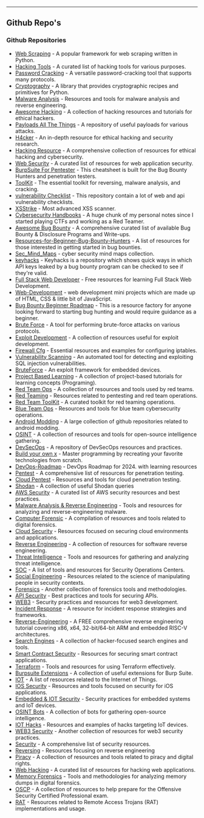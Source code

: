 ---
## Github Repo's

### Github Repositories

* [Web Scraping](https://github.com/scrapy/scrapy) - A popular framework for web scraping written in Python.
* [Hacking Tools](https://github.com/carpedm20/awesome-hacking) - A curated list of hacking tools for various purposes.
* [Password Cracking](https://github.com/vanhauser-thc/thc-hydra) - A versatile password-cracking tool that supports many protocols.
* [Cryptography](https://github.com/pyca/cryptography) - A library that provides cryptographic recipes and primitives for Python.
* [Malware Analysis](https://github.com/rshipp/awesome-malware-analysis) - Resources and tools for malware analysis and reverse engineering.
* [Awesome Hacking](https://github.com/Hack-with-Github/Awesome-Hacking) - A collection of hacking resources and tutorials for ethical hackers.
* [Payloads All The Things](https://github.com/swisskyrepo/PayloadsAllTheThings) - A repository of useful payloads for various attacks.
* [H4cker](https://github.com/The-Art-of-Hacking/h4cker) - An in-depth resource for ethical hacking and security research.
* [Hacking Resource](https://github.com/vitalysim/Awesome-Hacking-Resources) - A comprehensive collection of resources for ethical hacking and cybersecurity.
* [Web Security](https://github.com/qazbnm456/awesome-web-security) - A curated list of resources for web application security.
* [BurpSuite For Pentester](https://github.com/Ignitetechnologies/BurpSuite-For-Pentester) - This cheatsheet is built for the Bug Bounty Hunters and penetration testers.
* [ToolKit](https://github.com/indetectables-net/toolkit) - The essential toolkit for reversing, malware analysis, and cracking.
* [vulnerability Checklist](https://github.com/Az0x7/vulnerability-Checklist) - This repository contain a lot of web and api vulnerability checklists.
* [XSStrike](https://github.com/s0md3v/XSStrike) - Most advanced XSS scanner.
* [Cybersecurity Handbooks](https://github.com/0xsyr0/Awesome-Cybersecurity-Handbooks) - A huge chunk of my personal notes since I started playing CTFs and working as a Red Teamer.
* [Awesome Bug Bounty](https://github.com/djadmin/awesome-bug-bounty) - A comprehensive curated list of available Bug Bounty & Disclosure Programs and Write-ups.
* [Resources-for-Beginner-Bug-Bounty-Hunters](https://github.com/nahamsec/Resources-for-Beginner-Bug-Bounty-Hunters) - A list of resources for those interested in getting started in bug bounties.
* [Sec_Mind_Maps](https://github.com/h0tak88r/Sec_Mind_Maps) - cyber security mind maps collection.
* [keyhacks](https://github.com/streaak/keyhacks) - Keyhacks is a repository which shows quick ways in which API keys leaked by a bug bounty program can be checked to see if they're valid.
* [Full Stack Web Developer](https://github.com/bmorelli25/Become-A-Full-Stack-Web-Developer) - Free resources for learning Full Stack Web Development.
* [Web-Development](https://github.com/keshavgbpecdelhi/Web-Development) - web development mini projects which are made up of HTML, CSS & little bit of JavaScript.
* [Bug Bounty Beginner Roadmap](https://github.com/bittentech/Bug-Bounty-Beginner-Roadmap) - This is a resource factory for anyone looking forward to starting bug hunting and would require guidance as a beginner.
* [Brute Force](https://github.com/vanhauser-thc/thc-hydra) - A tool for performing brute-force attacks on various protocols.
* [Exploit Development](https://github.com/wtsxDev/Exploit-Development) - A collection of resources useful for exploit development.
* [Firewall Cfg](https://github.com/trimstray/iptables-essentials) - Essential resources and examples for configuring iptables.
* [Vulnerability Scanning](https://github.com/sqlmapproject/sqlmap) - An automated tool for detecting and exploiting SQL injection vulnerabilities.
* [BruteForce](https://github.com/threat9/routersploit) - An exploit framework for embedded devices.
* [Project Based Learning](https://github.com/practical-tutorials/project-based-learning) - A collection of project-based tutorials for learning concepts (Programing).
* [Red Team Ops](https://github.com/CyberSecurityUP/Awesome-Red-Team-Operations) - A collection of resources and tools used by red teams.
* [Red Teaming](https://github.com/yeyintminthuhtut/Awesome-Red-Teaming) - Resources related to pentesting and red team operations.
* [Red Team ToolKit](https://0x1.gitlab.io/pentesting/Red-Teaming-Toolkit/) - A curated toolkit for red teaming operations.
* [Blue Team Ops](https://github.com/fabacab/awesome-cybersecurity-blueteam) - Resources and tools for blue team cybersecurity operations.
* [Android Modding](https://github.com/jbro129/android-modding) - A large collection of github repositories related to android modding.
* [OSINT](https://github.com/jivoi/awesome-osint) - A collection of resources and tools for open-source intelligence gathering.
* [DevSecOps](https://github.com/devsecops/awesome-devsecop) - A repository of DevSecOps resources and practices.
* [Build your own x](https://github.com/codecrafters-io/build-your-own-x) - Master programming by recreating your favorite technologies from scratch.
* [DevOps-Roadmap](https://github.com/milanm/DevOps-Roadmap) - DevOps Roadmap for 2024. with learning resources
* [Pentest](https://github.com/enaqx/awesome-pentest) - A comprehensive list of resources for penetration testing.
* [Cloud Pentest](https://github.com/CyberSecurityUP/Awesome-Cloud-PenTest) - Resources and tools for cloud penetration testing.
* [Shodan](https://github.com/jakejarvis/awesome-shodan-queries) - A collection of useful Shodan queries
* [AWS Security](https://github.com/jassics/awesome-aws-security) - A curated list of AWS security resources and best practices.
* [Malware Analysis & Reverse Engineering](https://github.com/CyberSecurityUP/Awesome-Malware-Analysis-Reverse-Engineering) - Tools and resources for analyzing and reverse-engineering malware.
* [Computer Forensic](https://github.com/cugu/awesome-forensics) - A compilation of resources and tools related to digital forensics.
* [Cloud Security](https://github.com/4ndersonLin/awesome-cloud-security) - Resources focused on securing cloud environments and applications.
* [Reverse Engineering](https://github.com/tylerha97/awesome-reversing) - A collection of resources for software reverse engineering.
* [Threat Intelligence](https://github.com/hslatman/awesome-threat-intelligence) - Tools and resources for gathering and analyzing threat intelligence.
* [SOC](https://github.com/cyb3rxp/awesome-soc) - A list of tools and resources for Security Operations Centers.
* [Social Engineering](https://github.com/v2-dev/awesome-social-engineering) - Resources related to the science of manipulating people in security contexts.
* [Forensics](https://github.com/cugu/awesome-forensics) - Another collection of forensics tools and methodologies.
* [API Security](https://github.com/arainho/awesome-api-security) - Best practices and tools for securing APIs.
* [WEB3](https://github.com/Anugrahsr/Awesome-web3-Security) - Security practices and resources for web3 development.
* [Incident Response](https://github.com/Correia-jpv/fucking-awesome-incident-response) - A resource for incident response strategies and frameworks.
* [Reverse-Engineering](https://github.com/mytechnotalent/Reverse-Engineering) - A FREE comprehensive reverse engineering tutorial covering x86, x64, 32-bit/64-bit ARM and embedded RISC-V architectures.
* [Search Engines](https://github.com/edoardottt/awesome-hacker-search-engines) - A collection of hacker-focused search engines and tools.
* [Smart Contract Security](https://github.com/saeidshirazi/Awesome-Smart-Contract-Security) - Resources for securing smart contract applications.
* [Terraform](https://github.com/shuaibiyy/awesome-terraform) - Tools and resources for using Terraform effectively.
* [Burpsuite Extensions](https://github.com/snoopysecurity/awesome-burp-extensions) - A collection of useful extensions for Burp Suite.
* [IOT](https://github.com/phodal/awesome-iot/blob/master/README.md) - A list of resources related to the Internet of Things.
* [IOS Security](https://github.com/Cy-clon3/awesome-ios-security) - Resources and tools focused on security for iOS applications.
* [Embedded & IOT Security](https://github.com/fkie-cad/awesome-embedded-and-iot-security) - Security practices for embedded systems and IoT devices.
* [OSINT Bots](https://github.com/ItIsMeCall911/Awesome-Telegram-OSINT#-bots) - A collection of bots for gathering open-source intelligence.
* [IOT Hacks](https://github.com/nebgnahz/awesome-iot-hacks) - Resources and examples of hacks targeting IoT devices.
* [WEB3 Security](https://github.com/Anugrahsr/Awesome-web3-Security) - Another collection of resources for web3 security practices.
* [Security](https://github.com/sbilly/awesome-security) - A comprehensive list of security resources.
* [Reversing](https://github.com/tylerha97/awesome-reversing) - Resources focusing on reverse engineering
* [Piracy](https://github.com/Igglybuff/awesome-piracy) - A collection of resources and tools related to piracy and digital rights.
* [Web Hacking](https://github.com/infoslack/awesome-web-hacking) - A curated list of resources for hacking web applications.
* [Memory Forensics](https://github.com/digitalisx/awesome-memory-forensics) - Tools and methodologies for analyzing memory dumps in digital forensics.
* [OSCP](https://github.com/0x4D31/awesome-oscp) - A collection of resources to help prepare for the Offensive Security Certified Professional exam.
* [RAT](https://github.com/alphaSeclab/awesome-rat) - Resources related to Remote Access Trojans (RAT) implementations and usage.
